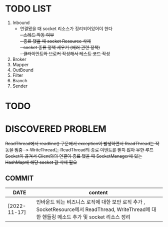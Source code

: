 # TODO LIST

1. Inbound
    - 연결됐을 때 socket 리소스가 정리되어있어야 한다<br/>
      ~~- 스레드 작동 여부~~<br/>
      ~~- 종료 됐을 때 socket Resource 삭제~~<br/>
      ~~- socket 종류 정책 세우기 (에러 관련 정책)~~<br/>
      ~~- 클라이언트와 브로커 작성해서 테스트 코드 작성~~<br/>
2. Broker
3. Mapper
4. OutBound
5. Filter
6. Branch
7. Sender

# TODO

# DISCOVERED PROBLEM

~~ReadThread에서 readline() 구문에서 exception이 발생하면서 ReadThread는 작동을 멈춤 -> WriteThread는 ReadThread의 종료 이벤트를 받지 않아 무한
루프~~<br/>
~~Socket이 끊겨서 Client와의 연결이 종료 됐을 때 SocketManager에 있는 HashMap에 해당 socket 값 삭제 필요~~

## COMMIT

| DATE         | content                                                                                                 |
|--------------|---------------------------------------------------------------------------------------------------------|
| [2022-11-17] | 인바운드 되는 비즈니스 로직에 대한 보안 로직 추가 , SocketResource에서 ReadThread, WriteThread에 대한 핸들링 메소드 추가 및 socket 리소스 정리  |                                                                                                            |                                                                                                     |
